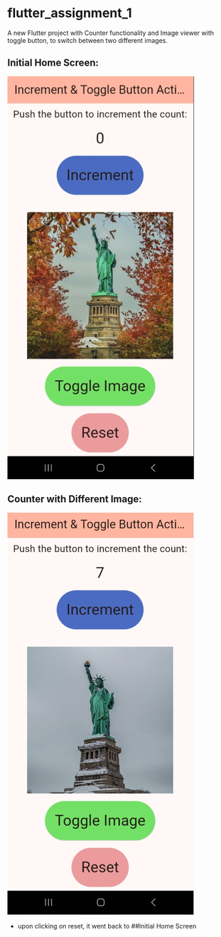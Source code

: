 # flutter_assignment_1

A new Flutter project with Counter functionality and Image viewer with toggle button, to switch between two different images.

## Initial Home Screen:

![homescreen](docs/homeScreen.png)

## Counter with Different Image:

![After action](docs/afterAction.png)

- upon clicking on reset, it went back to ##Initial Home Screen